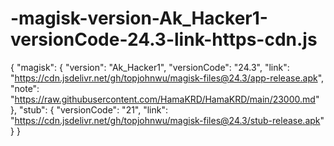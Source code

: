 # -magisk-version-Ak_Hacker1-versionCode-24.3-link-https-cdn.js
{   "magisk": {     "version": "Ak_Hacker1",     "versionCode": "24.3",     "link": "https://cdn.jsdelivr.net/gh/topjohnwu/magisk-files@24.3/app-release.apk",     "note": "https://raw.githubusercontent.com/HamaKRD/HamaKRD/main/23000.md"   },   "stub": {     "versionCode": "21",     "link": "https://cdn.jsdelivr.net/gh/topjohnwu/magisk-files@24.3/stub-release.apk"   } }

